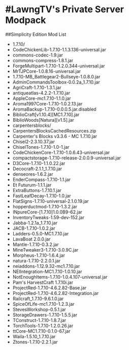 #LawngTV's Private Server Modpack
=======================
##Simplicity Edition
Mod List
- 1.7.10/
 - CodeChickenLib-1.7.10-1.1.3.136-universal.jar
 - commons-codec-1.9.jar
 - commons-compress-1.8.1.jar
 - ForgeMultipart-1.7.10-1.2.0.344-universal.jar
 - MrTJPCore-1.0.8.16-universal.jar
- 1.7.10-MB_Battlegear2-Bullseye-1.0.8.0.jar
- AdminCommandsToolbox-0.0.2a_1.7.10.jar
- AgriCraft-1.7.10-1.3.1.jar
- antiqueatlas-4.2.2-1.7.10.jar
- AppleCore-mc1.7.10-1.1.0.jar
- Aroma1997Core-1.7.10-1.0.2.13.jar
- AromaBackup-1.7.10-0.0.0.5.jar.disabled
- BiblioCraft[v1.10.4][MC1.7.10].jar
- BiblioWoods[Natura][v1.5].jar
- carpentersblocks/
 - CarpentersBlocksCachedResources.zip
- Carpenter's Blocks v3.3.6 - MC 1.7.10.jar
- Chisel2-2.3.10.37.jar
- ChiselTones-1.7.10-1.0-1.jar
- CodeChickenCore-1.7.10-1.0.6.43-universal.jar
- compactstorage-1.7.10-release-2.0.0.9-universal.jar
- D3Core-1.7.10-1.1.0.22.jar
- Decocraft-2.1.1_1.7.10.jar
- denseores-1.6.2.jar
- EnderCompass-1.7.10-1.1.jar
- Et Futurum-1.1.1.jar
- ExtraButtons-1.7.10.1.jar
- FastLeafDecay-1.7.10-1.0.jar
- FlatSigns-1.7.10-universal-2.1.0.19.jar
- hopperductmod-1.7.10-1.3.2.jar
- INpureCore-[1.7.10]1.0.0B9-62.jar
- InventoryTweaks-1.59-dev-152.jar
- Jabba-1.2.1a_1.7.10.jar
- JACB-1.7.10-1.0.2.jar
- Ladders-0.5.0-MC1.7.10.jar
- LavaBoat 2.0.0.jar
- Mantle-1.7.10-0.3.2.jar
- MineTweaker3-1.7.10-3.0.9C.jar
- Morpheus-1.7.10-1.6.4.jar
- natura-1.7.10-2.2.0.1.jar
- neiaddons-1.12.9.32-mc1.7.10.jar
- NEIIntegration-MC1.7.10-1.0.10.jar
- NotEnoughItems-1.7.10-1.0.4.107-universal.jar
- Pam's HarvestCraft 1.7.10i.jar
- ProjectRed-1.7.10-4.6.2.82-Base.jar
- ProjectRed-1.7.10-4.6.2.82-Integration.jar
- Railcraft_1.7.10-9.6.1.0.jar
- SpiceOfLife-mc1.7.10-1.2.3.jar
- StevesWorkshop-0.5.1.jar
- StorageDrawers-1.7.10-1.5.5.jar
- TConstruct-1.7.10-1.8.7.jar
- TorchTools-1.7.10-1.2.0.26.jar
- ttCore-MC1.7.10-0.1.0-67.jar
- Waila-1.5.10_1.7.10.jar
- Ztones-1.7.10-2.2.1.jar
